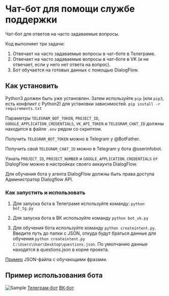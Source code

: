 # Чат-бот для помощи службе поддержки

Чат-бот для ответов на часто задаваемые вопросы.

Код выполняет три задачи:
1) Отвечает на часто задаваемые вопросы в чат-боте в Телеграме.
2) Отвечает на часто задаваемые вопросы в чат-боте в VK (и не отвечает, если у него нет ответа на вопрос).
3) Бот обучается на готовых данных с помощью DialogFlow.

## Как установить

Python3 должен быть уже установлен. Затем используйте `pip` (или `pip3`, есть конфликт с Python2) для установки зависимостей.
`pip install -r requirements.txt`

Параметры `TELEGRAM_BOT_TOKEN`, `PROJECT_ID`, `GOOGLE_APPLICATION_CREDENTIALS`, `VK_API_TOKEN` и `TELEGRAM_CHAT_ID` должны находится в файле `.env` рядом со скриптом.

Получить `TELEGRAM_BOT_TOKEN` можно в Telegram у @BotFather.

Получить свой `TELEGRAM_CHAT_ID` можно в Telegram у бота @userinfobot.

Узнать `PROJECT_ID`, `PROJECT_NUMBER` и `GOOGLE_APPLICATION_CREDENTIALS` от DialogFlow  можно в настройках своего аккаунта DialogFlow.

Для обучения бота у агента DialogFlow должны быть права доступа Администратор Dialogflow API. 


### Как запустить и использовать

1. Для запуска бота в Телеграме используйте команду: `python bot_tg.py`

2. Для запуска бота в ВК используйте команду `python bot_vk.py`

3. Для обучения бота используйте команду `python createintent.py`. Введите путь до папки с JSON, откуда будут браться данные для обучения `python createintent.py C:\Users\User\Desktop\questions.json`. По умолчанию данные находятся в questions.json в корне проекта.

[Пример](https://dvmn.org/media/filer_public/a7/db/a7db66c0-1259-4dac-9726-2d1fa9c44f20/questions.json) JSON-файла с обучающими фразами.

## Пример использования бота

![Sample](https://vk.com/im?sel=-233611656)
[Телеграм-бот](https://t.me/callermallbot)
[ВК-бот](https://vk.com/im?sel=-224989418) 


